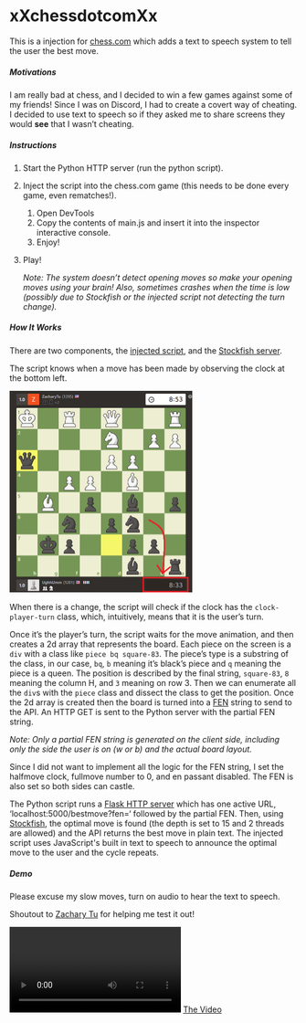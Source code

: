 # xXchessdotcomXx

This is a injection for [chess.com](https://www.chess.com) which adds a text to speech system to tell the user the best move.

##### Motivations

I am really bad at chess, and I decided to win a few games against some of my friends! Since I was on Discord, I had to create a covert way of cheating. I decided to use text to speech so if they asked me to share screens they would **see** that I wasn’t cheating.

##### Instructions

1. Start the Python HTTP server (run the python script).
2. Inject the script into the chess.com game (this needs to be done every game, even rematches!).
   1. Open DevTools
   2. Copy the contents of main.js and insert it into the inspector interactive console.
   3. Enjoy!

 3. Play!

    *Note: The system doesn’t detect opening moves so make your opening moves using your brain! Also, sometimes crashes when the time is low (possibly due to Stockfish or the injected script not detecting the turn change).*

##### How It Works

There are two components, the [injected script](https://github.com/maximkha/xXchessdotcomXx/blob/master/main.js), and the [Stockfish server](https://github.com/maximkha/xXchessdotcomXx/blob/master/main.py).

The script knows when a move has been made by observing the clock at the bottom left.

<img src="Screenshot 2020-10-22 014451.png" alt="Screenshot 2020-10-22 014451" style="zoom: 50%;" />

When there is a change, the script will check if the clock has the `clock-player-turn` class, which, intuitively, means that it is the user’s turn.

Once it’s the player’s turn, the script waits for the move animation, and then creates a 2d array that represents the board. Each piece on the screen is a `div` with a class like  `piece bq square-83`. The piece’s type is a substring of the class, in our case, `bq`, `b` meaning it’s black’s piece and `q` meaning the piece is a queen. The position is described by the final string, `square-83`, `8` meaning the column H, and `3` meaning on row 3. Then we can enumerate all the `div`s with the `piece` class and dissect the class to get the position. Once the 2d array is created then the board is turned into a [FEN](https://en.wikipedia.org/wiki/Forsyth–Edwards_Notation) string to send to the API. An HTTP GET is sent to the Python server with the partial FEN string.

*Note: Only a partial FEN string is generated on the client side, including only the side the user is on (w or b) and the actual board layout.*

Since I did not want to implement all the logic for the FEN string, I set the halfmove clock, fullmove number to 0, and en passant disabled. The FEN is also set so both sides can castle.

The Python script runs a [Flask HTTP server](https://github.com/maximkha/xXchessdotcomXx/blob/master/main.py) which has one active URL, ‘localhost:5000/bestmove?fen=‘ followed by the partial FEN. Then, using [Stockfish](https://stockfishchess.org), the optimal move is found (the depth is set to 15 and 2 threads are allowed) and the API returns the best move in plain text. The injected script uses JavaScript's built in text to speech to announce the optimal move to the user and the cycle repeats.

##### Demo

Please excuse my slow moves, turn on audio to hear the text to speech.

Shoutout to [Zachary Tu](https://www.chess.com/member/zacharytu) for helping me test it out!

<video src="2020-10-22 01-20-28.mp4"></video>
[The Video](https://github.com/maximkha/xXchessdotcomXx/blob/master/2020-10-22%2001-20-28.mp4)
